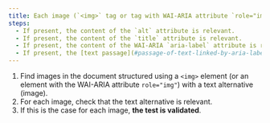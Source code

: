 ```yaml
---
title: Each image (`<img>` tag or tag with WAI-ARIA attribute `role="img"`) [conveying information](#image-conveying-information), having a [text alternative](#text-alternative-image), is this alternative relevant (excluding special cases)?
steps:
  - If present, the content of the `alt` attribute is relevant.
  - If present, the content of the `title` attribute is relevant.
  - If present, the content of the WAI-ARIA `aria-label` attribute is relevant.
  - If present, the [text passage](#passage-of-text-linked-by-aria-labelledby-or-aria-describedby) associated via the `aria-labelledby` WAI-ARIA attribute is relevant.
---
```


1. Find images in the document structured using a `<img>` element (or an element with the WAI-ARIA attribute `role="img"`) with a text alternative (image).
2. For each image, check that the text alternative is relevant.
3. If this is the case for each image, **the test is validated**.
